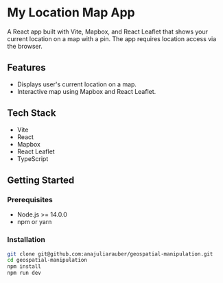 # My Location Map App

A React app built with Vite, Mapbox, and React Leaflet that shows your current location on a map with a pin. The app requires location access via the browser.

## Features

- Displays user's current location on a map.
- Interactive map using Mapbox and React Leaflet.

## Tech Stack

- Vite
- React
- Mapbox
- React Leaflet
- TypeScript

## Getting Started

### Prerequisites

- Node.js >= 14.0.0
- npm or yarn

### Installation

```bash
git clone git@github.com:anajuliarauber/geospatial-manipulation.git
cd geospatial-manipulation
npm install
npm run dev
```
